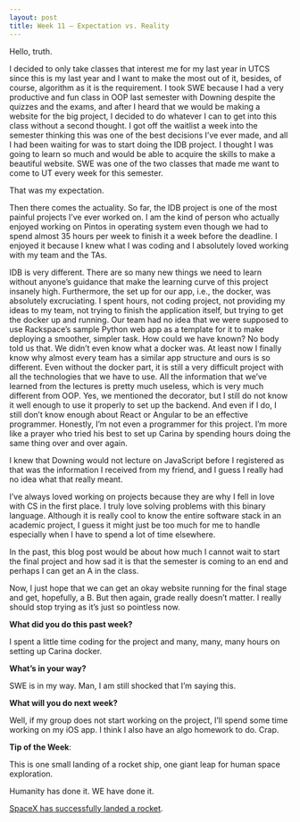 ```yaml
---
layout: post
title: Week 11 – Expectation vs. Reality
---
```

Hello, truth.


I decided to only take classes that interest me for my last year in UTCS since this is my last year and I want to make the most out of it, besides, of course, algorithm as it is the requirement. I took SWE because I had a very productive and fun class in OOP last semester with Downing despite the quizzes and the exams, and after I heard that we would be making a website for the big project, I decided to do whatever I can to get into this class without a second thought. I got off the waitlist a week into the semester thinking this was one of the best decisions I’ve ever made, and all I had been waiting for was to start doing the IDB project. I thought I was going to learn so much and would be able to acquire the skills to make a beautiful website. SWE was one of the two classes that made me want to come to UT every week for this semester.


That was my expectation.


Then there comes the actuality. So far, the IDB project is one of the most painful projects I’ve ever worked on. I am the kind of person who actually enjoyed working on Pintos in operating system even though we had to spend almost 35 hours per week to finish it a week before the deadline. I enjoyed it because I knew what I was coding and I absolutely loved working with my team and the TAs.


IDB is very different. There are so many new things we need to learn without anyone’s guidance that make the learning curve of this project insanely high. Furthermore, the set up for our app, i.e., the docker, was absolutely excruciating. I spent hours, not coding project, not providing my ideas to my team, not trying to finish the application itself, but trying to get the docker up and running. Our team had no idea that we were supposed to use Rackspace’s sample Python web app as a template for it to make deploying a smoother, simpler task. How could we have known? No body told us that. We didn’t even know what a docker was. At least now I finally know why almost every team has a similar app structure and ours is so different. Even without the docker part, it is still a very difficult project with all the technologies that we have to use. All the information that we’ve learned from the lectures is pretty much useless, which is very much different from OOP. Yes, we mentioned the decorator, but I still do not know it well enough to use it properly to set up the backend. And even if I do, I still don’t know enough about React or Angular to be an effective programmer. Honestly, I’m not even a programmer for this project. I’m more like a prayer who tried his best to set up Carina by spending hours doing the same thing over and over again.


I knew that Downing would not lecture on JavaScript before I registered as that was the information I received from my friend, and I guess I really had no idea what that really meant.


I’ve always loved working on projects because they are why I fell in love with CS in the first place. I truly love solving problems with this binary language. Although it is really cool to know the entire software stack in an academic project, I guess it might just be too much for me to handle especially when I have to spend a lot of time elsewhere.


In the past, this blog post would be about how much I cannot wait to start the final project and how sad it is that the semester is coming to an end and perhaps I can get an A in the class.


Now, I just hope that we can get an okay website running for the final stage and get, hopefully, a B. But then again, grade really doesn’t matter. I really should stop trying as it’s just so pointless now.


**What did you do this past week?**


I spent a little time coding for the project and many, many, many hours on setting up Carina docker.


**What’s in your way?**


SWE is in my way. Man, I am still shocked that I’m saying this.


**What will you do next week?**


Well, if my group does not start working on the project, I’ll spend some time working on my iOS app. I think I also have an algo homework to do. Crap.


**Tip of the Week**: 


This is one small landing of a rocket ship, one giant leap for human space exploration.


Humanity has done it. WE have done it.


[SpaceX has successfully landed a rocket]( http://www.theverge.com/2016/4/8/11392138/spacex-landing-success-falcon-9-rocket-barge-at-sea).

